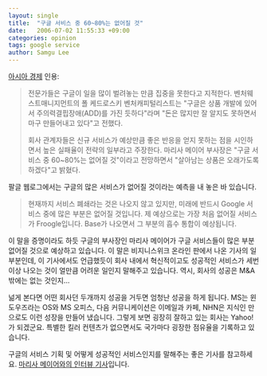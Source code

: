 ```yaml
---
layout: single
title:  "구글 서비스 중 60~80%는 없어질 것"
date:   2006-07-02 11:55:33 +09:00
categories: opinion
tags: google service
author: Samgu Lee
---
```

[아시아 경제](http://www.akn.co.kr/news/read.php?idxno=41600) 인용:

> 전문가들은 구글이 일을 많이 벌려놓는 만큼 집중을 못한다고 지적한다. 벤처웨스트매니지먼트의 폴 케드로스키 벤처캐피털리스트는 "구글은 상품 개발에 있어서 주의력결핍장애(ADD)를 가진 듯하다"라며 "돈은 많지만 잘 알지도 못하면서 마구 만들어내고 있다"고 전했다.
>
> 회사 관계자들은 신규 서비스가 예상만큼 좋은 반응을 얻지 못하는 점을 시인하면서 높은 실패율이 전략의 일부라고 주장한다. 마리사 메이어 부사장은 "구글 서비스 중 60~80%는 없어질 것"이라고 전망하면서 "살아남는 상품은 오래가도록 하겠다"고 밝혔다.

팔글 웹로그에서는 구글의 많은 서비스가 없어질 것이라는 예측을 내 놓은 바 있습니다.

> 현재까지 서비스 폐쇄라는 것은 나오지 않고 있지만, 미래에 반드시 Google 서비스 중에 많은 부분은 없어질 것입니다. 제 예상으로는 가장 처음 없어질 서비스가 Froogle입니다. Base가 나오면서 그 부분의 흡수 통합이 예상됩니다.

이 말을 증명이라도 하듯 구글의 부사장인 마리사 메이어가 구글 서비스들이 많은 부분 없어질 것으로 예상하고 있습니다. 이 말은 비지니스위크 온라인 판에서 나온 기사의 일부분인데, 이 기사에서도 언급했듯이 회사 내에서 혁신적이고도 성공적인 서비스가 세번 이상 나오는 것이 얼만큼 어려운 일인지 말해주고 있습니다. 역시, 회사의 성공은 M&A 밖에는 없는 것인지...

넒게 본다면 어떤 회사던 두개까지 성공을 거두면 엄청난 성공을 하게 됩니다. MS는 윈도우즈라는 OS와 MS 오피스, 다음 커뮤니케이션은 이메일과 카페, NHN은 지식인 만으로도 이런 성장을 만들어 냈습니다. 그렇게 보면 굉장히 잘하고 있는 회사는 Yahoo!가 되겠군요. 특별한 킬러 컨텐츠가 없으면서도 국가마다 굉장한 점유율을 기록하고 있습니다.

구글의 서비스 기획 및 어떻게 성공적인 서비스인지를 말해주는 좋은 기사를 참고하세요. [마리사 메이어와의 인터뷰 기사](http://www.businessweek.com/technology/content/jun2006/tc20060629_411177.htm?campaign_id=search)입니다.
